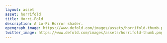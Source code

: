 ```yaml
---
layout: asset
asset: horrifold
title: Horri-Fold
description: A Lo-Fi Horror shader.
opengraph_image: https://www.defold.com/images/assets/horrifold-thumb.png
twitter_image: https://www.defold.com/images/assets/horrifold-thumb.png
---
```


